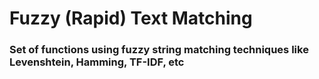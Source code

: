 # Fuzzy (Rapid) Text Matching
### Set of functions using fuzzy string matching techniques like Levenshtein, Hamming, TF-IDF, etc
